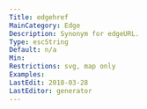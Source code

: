 ```yaml
---
Title: edgehref
MainCategory: Edge
Description: Synonym for edgeURL.
Type: escString
Default: n/a
Min: 
Restrictions: svg, map only
Examples: 
LastEdit: 2018-03-28
LastEditor: generator
---
```



